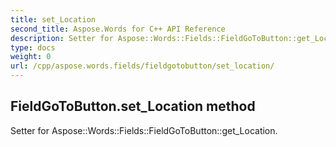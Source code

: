 ```yaml
---
title: set_Location
second_title: Aspose.Words for C++ API Reference
description: Setter for Aspose::Words::Fields::FieldGoToButton::get_Location. 
type: docs
weight: 0
url: /cpp/aspose.words.fields/fieldgotobutton/set_location/
---
```

## FieldGoToButton.set_Location method


Setter for Aspose::Words::Fields::FieldGoToButton::get_Location. 

